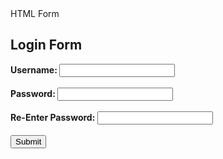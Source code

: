<html>
  <head>HTML Form</head>
  <body>
    <h2> Login Form</h2>
      <form>
        <label><b>Username: </b><input type="text"/></label><br><br>
        <label><b>Password: </b><input type="password"/></label><br><br>
        <label><b>Re-Enter Password: </b><input type="password"/></label><br><br>
        <button type="submit">Submit</button>
      </form>
  </body>
</html>
        
